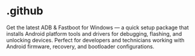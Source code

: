# .github
Get the latest ADB &amp; Fastboot for Windows — a quick setup package that installs Android platform tools and drivers for debugging, flashing, and unlocking devices. Perfect for developers and technicians working with Android firmware, recovery, and bootloader configurations.
